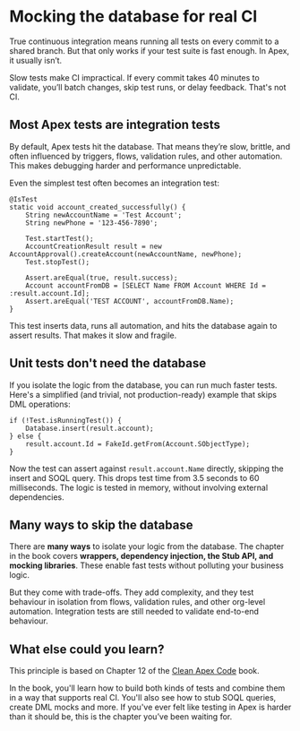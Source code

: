 # Mocking the database for real CI

True continuous integration means running all tests on every commit to a shared branch. But that only works if your test suite is fast enough. In Apex, it usually isn’t.

Slow tests make CI impractical. If every commit takes 40 minutes to validate, you’ll batch changes, skip test runs, or delay feedback. That's not CI. 

## Most Apex tests are integration tests

By default, Apex tests hit the database. That means they’re slow, brittle, and often influenced by triggers, flows, validation rules, and other automation. This makes debugging harder and performance unpredictable.

Even the simplest test often becomes an integration test:

```apex
@IsTest
static void account_created_successfully() {
    String newAccountName = 'Test Account';
    String newPhone = '123-456-7890';

    Test.startTest();
    AccountCreationResult result = new AccountApproval().createAccount(newAccountName, newPhone);
    Test.stopTest();

    Assert.areEqual(true, result.success);
    Account accountFromDB = [SELECT Name FROM Account WHERE Id = :result.account.Id];
    Assert.areEqual('TEST ACCOUNT', accountFromDB.Name);
}
```

This test inserts data, runs all automation, and hits the database again to assert results. That makes it slow and fragile.

## Unit tests don't need the database

If you isolate the logic from the database, you can run much faster tests. Here's a simplified (and trivial, not production-ready) example that skips DML operations:

```apex
if (!Test.isRunningTest()) {
    Database.insert(result.account);
} else {
    result.account.Id = FakeId.getFrom(Account.SObjectType);
}
```

Now the test can assert against `result.account.Name` directly, skipping the insert and SOQL query. This drops test time from 3.5 seconds to 60 milliseconds. The logic is tested in memory, without involving external dependencies.

## Many ways to skip the database

There are **many ways** to isolate your logic from the database. The chapter in the book covers **wrappers, dependency injection, the Stub API, and mocking libraries**. These enable fast tests without polluting your business logic.

But they come with trade-offs. They add complexity, and they test behaviour in isolation from flows, validation rules, and other org-level automation. Integration tests are still needed to validate end-to-end behaviour.

## What else could you learn?

This principle is based on Chapter 12 of the [Clean Apex Code](https://a.co/d/gSCaIhO) book. 

In the book, you'll learn how to build both kinds of tests and combine them in a way that supports real CI. You'll also see how to stub SOQL queries, create DML mocks and more. If you've ever felt like testing in Apex is harder than it should be, this is the chapter you’ve been waiting for.
